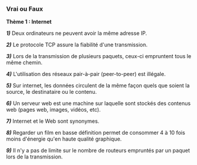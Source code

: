 ### Vrai ou Faux

**Thème 1 : Internet**

***1)*** Deux ordinateurs ne peuvent avoir la même adresse IP.

***2)*** Le protocole TCP assure la fiabilité d'une transmission.

***3)*** Lors de la transmission de plusieurs paquets, ceux-ci empruntent tous le même chemin.

***4)*** L'utilisation des réseaux pair-à-pair (peer-to-peer) est illégale.

***5)*** Sur internet, les données circulent de la même façon quels que soient la source, le destinataire ou le contenu.

***6)*** Un serveur web est une machine sur laquelle sont stockés des contenus web (pages web, images, vidéos, etc).

***7)*** Internet et le Web sont synonymes.

***8)*** Regarder un film en basse définition permet de consommer 4 à 10 fois moins d'énergie qu'en haute qualité graphique.

***9)*** Il n'y a pas de limite sur le nombre de routeurs empruntés par un paquet lors de la transmission.